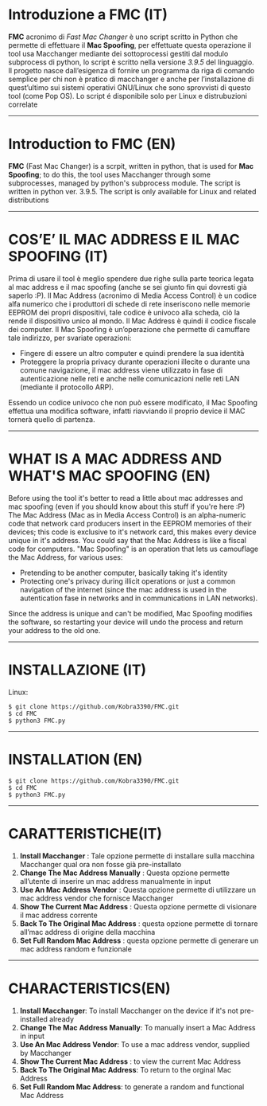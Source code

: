 # Introduzione a FMC (IT)
**FMC** acronimo di *Fast Mac Changer* è uno script scritto in Python che permette di effettuare il **Mac Spoofing**, per effettuate questa operazione il tool usa Macchanger mediante dei sottoprocessi gestiti dal modulo subprocess di python, lo script è scritto nella versione *3.9.5* del linguaggio. Il progetto nasce dall’esigenza di fornire un programma da riga di comando semplice per chi non è pratico di macchanger e anche per l’installazione di quest’ultimo sui sistemi operativi GNU/Linux che sono sprovvisti di questo tool (come Pop OS). Lo script é disponibile solo per Linux e distrubuzioni correlate

---

# Introduction to FMC (EN)
**FMC** (Fast Mac Changer) is a scrpit, written in python, that is used for **Mac Spoofing**; to do this, the tool uses Macchanger through some subprocesses, managed by python's subprocess module. The script is written in python ver. 3.9.5. The script is only available for Linux and related distributions

---
# COS’E’ IL MAC ADDRESS E IL MAC SPOOFING (IT)
Prima di usare il tool è meglio spendere due righe sulla parte teorica legata al mac address e il mac spoofing (anche se sei giunto fin qui dovresti già saperlo :P). 
Il Mac Address (acronimo di Media Access Control) è un codice alfa numerico che i produttori di schede di rete inseriscono nelle memorie EEPROM dei propri dispositivi, tale codice è univoco alla scheda, ciò la rende il dispositivo unico al mondo. Il Mac Address è quindi il codice fiscale dei computer. Il Mac Spoofing è un’operazione che permette di camuffare tale indirizzo, per svariate operazioni: 
+ Fingere di essere un altro computer e quindi prendere la sua identità
+ Proteggere la propria privacy durante operazioni illecite o durante una comune navigazione, il mac address viene utilizzato in fase di autenticazione nelle reti e anche nelle comunicazioni nelle reti LAN (mediante il protocollo ARP). 

Essendo un codice univoco che non può essere modificato, il Mac Spoofing effettua una modifica software, infatti riavviando il proprio device il MAC tornerà quello di partenza.

---

# WHAT IS A MAC ADDRESS AND WHAT'S MAC SPOOFING (EN)

Before using the tool it's better to read a little about mac addresses and mac spoofing (even if you should know about this stuff if you're here :P)
The Mac Address (Mac as in Media Access Control) is an alpha-numeric code that network card producers insert in the EEPROM memories of their devices; this code is exclusive to it's network card, this makes every device unique in it's address. You could say that the Mac Address is like a fiscal code for computers.
"Mac Spoofing" is an operation that lets us camouflage the Mac Address, for various uses:

+ Pretending to be another computer, basically taking it's identity
+ Protecting one's privacy during illicit operations or just a common navigation of the internet (since the mac address is used in the autentication fase in networks and in communications in LAN networks).

Since the address is unique and can't be modified, Mac Spoofing modifies the software, so restarting your device will undo the process and return your address to the old one.

---

# INSTALLAZIONE (IT)

Linux:

```
$ git clone https://github.com/Kobra3390/FMC.git
$ cd FMC
$ python3 FMC.py
```

---
# INSTALLATION (EN)

```
$ git clone https://github.com/Kobra3390/FMC.git
$ cd FMC
$ python3 FMC.py
```

---

# CARATTERISTICHE(IT)
 
1. **Install Macchanger**	:	Tale opzione permette di installare sulla macchina Macchanger qual ora non fosse già pre-installato
1. **Change The Mac Address Manually**	:	Questa opzione permette all’utente di inserire un mac address manualmente in input
1. **Use An Mac Address Vendor**		:	Questa opzione permette di utilizzare un mac address vendor che fornisce Macchanger
1. **Show The Current Mac Address**	:	Questa opzione permette di visionare il mac address corrente
1. **Back To The Original Mac Address**	:	questa opzione permette di tornare all’mac address di origine della macchina
1. **Set Full Random Mac Address**	:	questa opzione permette di generare un mac address random e funzionale 

---

# CHARACTERISTICS(EN)

1. **Install Macchanger**: To install Macchanger on the device if it's not pre-installed already
1. **Change The Mac Address Manually**:	To manually insert a Mac Address in input
1. **Use An Mac Address Vendor**: To use a mac address vendor, supplied by Macchanger
1. **Show The Current Mac Address**	: to view the current Mac Address
1. **Back To The Original Mac Address**:	To return to the orginal Mac Address
1. **Set Full Random Mac Address**:	to generate a random and functional Mac Address











